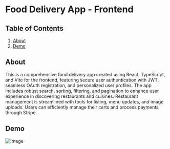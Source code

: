 # Food Delivery App - Frontend

## Table of Contents

<ol>
  <li><a href="#about">About</a></li>
  <li><a href="#demo">Demo</a></li>
</ol>

## About

This is a comprehensive food delivery app created using React, TypeScript, and Vite for the frontend, featuring secure user authentication with JWT, seamless OAuth registration, and personalized user profiles. The app includes robust search, sorting, filtering, and pagination to enhance user experience in discovering restaurants and cuisines. Restaurant management is streamlined with tools for listing, menu updates, and image uploads. Users can efficiently manage their carts and process payments through Stripe.

## Demo

![image](https://github.com/yiufakinex/food-delivery-app-frontend)

<br>
